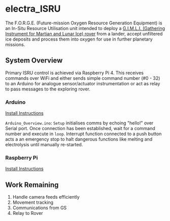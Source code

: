 # electra_ISRU
The F.O.R.G.E. (Future-mission Oxygen Resource Generation Equipment) is an In-Situ Resource Utilisation unit intended to deploy a [G.I.M.L.I. (Gathering Instrument for Martian and Lunar Ice) rover](https://github.com/GeorgieChallis/electra_Rover) from a lander, accept unfiltered ice deposits and process them into oxygen for use in further planetary missions. 

## System Overview
Primary ISRU control is achieved via Raspberry Pi 4. This receives commands over WiFi and either sends simple command number (#0 - 32) to an Arduino for analogue sensor/actuator instrumentation or act as relay to pass messages to the exploring rover.

### Arduino
[Install Instructions](https://github.com/GeorgieChallis/electra_ISRU/blob/master/arduino/README.md)

`Arduino_Overview.ino`: `Setup` initialises comms by echoing "hello!" over Serial port. Once connection has been established, wait for a command number and execute in `loop`. Interrupt function connected to a push button acts a an emergency stop to halt dangerous functions like melting and electrolysis until manually re-started.

### Raspberry Pi
[Install Instructions](https://github.com/GeorgieChallis/electra_ISRU/blob/master/pi/README.md)

## Work Remaining
1. Handle camera feeds efficiently
2. Movement tracking
3. Communications from GS
4. Relay to Rover



